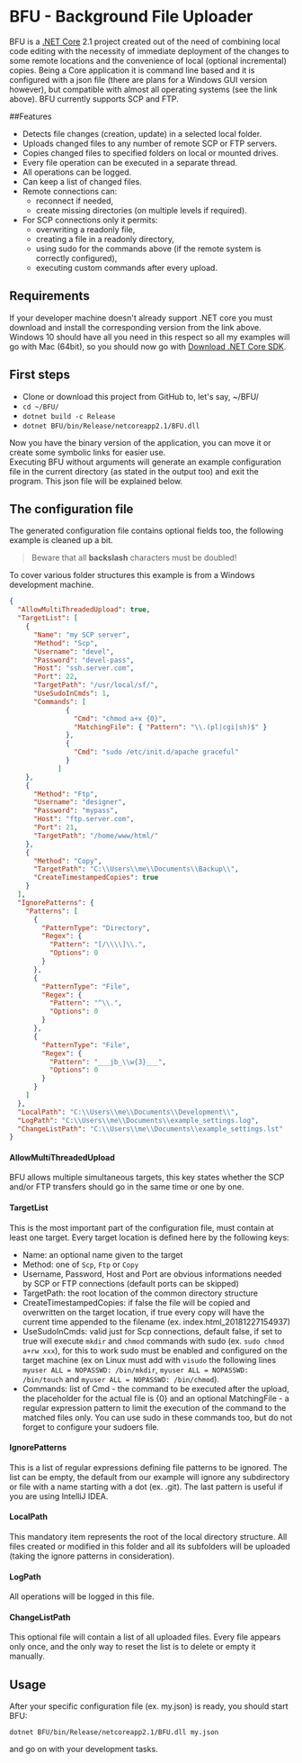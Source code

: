 # BFU - Background File Uploader

BFU is a [.NET Core](https://dotnet.microsoft.com/download) 2.1 project created out of the need of combining local 
code editing with the necessity of immediate deployment of the changes to some remote locations and the convenience 
of local (optional incremental) copies. Being a Core application it is command line based and it is configured with
a json file (there are plans for a Windows GUI version however), but compatible with almost all operating systems 
(see the link above). BFU currently supports SCP and FTP.

##Features

 - Detects file changes (creation, update) in a selected local folder.
 - Uploads changed files to any number of remote SCP or FTP servers.
 - Copies changed files to specified folders on local or mounted drives.
 - Every file operation can be executed in a separate thread.
 - All operations can be logged.
 - Can keep a list of changed files.
 - Remote connections can:
    - reconnect if needed,
    - create missing directories (on multiple levels if required).
 - For SCP connections only it permits:
    - overwriting a readonly file,
    - creating a file in a readonly directory,
    - using sudo for the commands above (if the remote system is correctly configured),
    - executing custom commands after every upload. 

## Requirements

If your developer machine doesn't already support .NET core you must download and install the corresponding 
version from the link above. Windows 10 should have all you need in this respect so all my examples will go 
with Mac (64bit), so you should now go with 
[Download .NET Core SDK](https://dotnet.microsoft.com/download/thank-you/dotnet-sdk-2.2.101-macos-x64-installer). 

## First steps

 - Clone or download this project from GitHub to, let's say, ~/BFU/
 -  `cd ~/BFU/`
 - `dotnet build -c Release`
 - `dotnet BFU/bin/Release/netcoreapp2.1/BFU.dll`

Now you have the binary version of the application, you can move it or create some symbolic links for easier use.  
Executing BFU without arguments will generate an example configuration file in the current directory 
(as stated in the output too) and exit the program. This json file will be explained below.

## The configuration file

The generated configuration file contains optional fields too, the following example is cleaned up a bit. 
> Beware that all **backslash** characters must be doubled! 

To cover various folder structures this example is from a Windows development machine.

```json
{
  "AllowMultiThreadedUpload": true,
  "TargetList": [
    {
      "Name": "my SCP server",
      "Method": "Scp",
      "Username": "devel",
      "Password": "devel-pass",
      "Host": "ssh.server.com",
      "Port": 22,
      "TargetPath": "/usr/local/sf/",
      "UseSudoInCmds": 1,
      "Commands": [
              {
                "Cmd": "chmod a+x {0}",
                "MatchingFile": { "Pattern": "\\.(pl|cgi|sh)$" }
              },
              {
                "Cmd": "sudo /etc/init.d/apache graceful"
              }
            ]
    },
    {
      "Method": "Ftp",
      "Username": "designer",
      "Password": "mypass",
      "Host": "ftp.server.com",
      "Port": 21,
      "TargetPath": "/home/www/html/"
    },
    {
      "Method": "Copy",
      "TargetPath": "C:\\Users\\me\\Documents\\Backup\\",
      "CreateTimestampedCopies": true
    }
  ],
  "IgnorePatterns": {
    "Patterns": [
      {
        "PatternType": "Directory",
        "Regex": {
          "Pattern": "[/\\\\]\\.",
          "Options": 0
        }
      },
      {
        "PatternType": "File",
        "Regex": {
          "Pattern": "^\\.",
          "Options": 0
        }
      },
      {
        "PatternType": "File",
        "Regex": {
          "Pattern": "___jb_\\w{3}___",
          "Options": 0
        }
      }
    ]
  },
  "LocalPath": "C:\\Users\\me\\Documents\\Development\\",
  "LogPath": "C:\\Users\\me\\Documents\\example_settings.log",
  "ChangeListPath": "C:\\Users\\me\\Documents\\example_settings.lst"
}
```

#### AllowMultiThreadedUpload

BFU allows multiple simultaneous targets, this key states whether the SCP and/or FTP transfers should go 
in the same time or one by one.

#### TargetList
This is the most important part of the configuration file, must contain at least one target. 
Every target location is defined here by the following keys:

- Name: an optional name given to the target
- Method: one of `Scp`, `Ftp` or `Copy`
- Username, Password, Host and Port are obvious informations needed by SCP or FTP connections (default ports can be skipped)
- TargetPath: the root location of the common directory structure
- CreateTimestampedCopies: if false the file will be copied and overwritten on the target location, 
if true every copy will have the current time appended to the filename (ex. index.html_20181227154937)
- UseSudoInCmds: valid just for Scp connections, default false, if set to true will execute `mkdir` and `chmod` commands with sudo 
(ex. `sudo chmod a+rw xxx`), for this to work sudo must be enabled and configured on the target machine (ex on Linux must add with 
`visudo` the following lines `myuser ALL = NOPASSWD: /bin/mkdir`, `myuser ALL = NOPASSWD: /bin/touch` and 
`myuser ALL = NOPASSWD: /bin/chmod`).
- Commands: list of Cmd - the command to be executed after the upload, the placeholder for the actual file is {0} and an 
optional MatchingFile - a regular expression pattern to limit the execution of the command to the matched files only. 
You can use sudo in these commands too, but do not forget to configure your sudoers file. 

#### IgnorePatterns

This is a list of regular expressions defining file patterns to be ignored. 
The list can be empty, the default from our example will ignore any subdirectory or file with a name starting with a dot (ex. .git).
The last pattern is useful if you are using IntelliJ IDEA.

#### LocalPath

This mandatory item represents the root of the local directory structure. 
All files created or modified in this folder and all its subfolders will be uploaded (taking the ignore patterns in consideration).

#### LogPath

All operations will be logged in this file.

#### ChangeListPath

This optional file will contain a list of all uploaded files. Every file appears only once, 
and the only way to reset the list is to delete or empty it manually.

## Usage

After your specific configuration file (ex. my.json) is ready, you should start BFU:

`dotnet BFU/bin/Release/netcoreapp2.1/BFU.dll my.json`

and go on with your development tasks.
